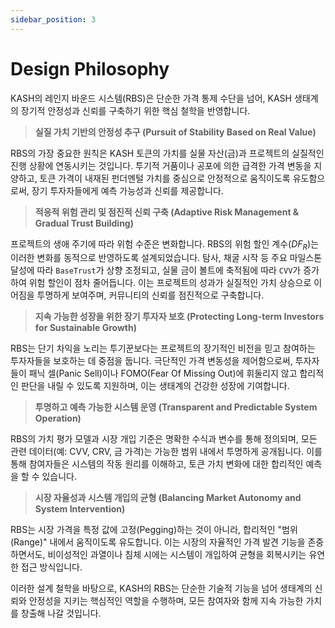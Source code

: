 ```yaml
---
sidebar_position: 3
---
```


# Design Philosophy

KASH의 레인지 바운드 시스템(RBS)은 단순한 가격 통제 수단을 넘어, KASH 생태계의 장기적 안정성과 신뢰를 구축하기 위한 핵심 철학을 반영합니다.

> **실질 가치 기반의 안정성 추구 (Pursuit of Stability Based on Real Value)**

RBS의 가장 중요한 원칙은 KASH 토큰의 가치를 실물 자산(금)과 프로젝트의 실질적인 진행 상황에 연동시키는 것입니다. 투기적 거품이나 공포에 의한 급격한 가격 변동을 지양하고, 토큰 가격이 내재된 펀더멘털 가치를 중심으로 안정적으로 움직이도록 유도함으로써, 장기 투자자들에게 예측 가능성과 신뢰를 제공합니다.

> **적응적 위험 관리 및 점진적 신뢰 구축 (Adaptive Risk Management & Gradual Trust Building)**

프로젝트의 생애 주기에 따라 위험 수준은 변화합니다. RBS의 위험 할인 계수($DF_R$)는 이러한 변화를 동적으로 반영하도록 설계되었습니다. 탐사, 채굴 시작 등 주요 마일스톤 달성에 따라 `BaseTrust`가 상향 조정되고, 실물 금이 볼트에 축적됨에 따라 `CVV`가 증가하여 위험 할인이 점차 줄어듭니다. 이는 프로젝트의 성과가 실질적인 가치 상승으로 이어짐을 투명하게 보여주며, 커뮤니티의 신뢰를 점진적으로 구축합니다.

> **지속 가능한 성장을 위한 장기 투자자 보호 (Protecting Long-term Investors for Sustainable Growth)**

RBS는 단기 차익을 노리는 투기꾼보다는 프로젝트의 장기적인 비전을 믿고 참여하는 투자자들을 보호하는 데 중점을 둡니다. 극단적인 가격 변동성을 제어함으로써, 투자자들이 패닉 셀(Panic Sell)이나 FOMO(Fear Of Missing Out)에 휘둘리지 않고 합리적인 판단을 내릴 수 있도록 지원하며, 이는 생태계의 건강한 성장에 기여합니다.

> **투명하고 예측 가능한 시스템 운영 (Transparent and Predictable System Operation)**

RBS의 가치 평가 모델과 시장 개입 기준은 명확한 수식과 변수를 통해 정의되며, 모든 관련 데이터(예: CVV, CRV, 금 가격)는 가능한 범위 내에서 투명하게 공개됩니다. 이를 통해 참여자들은 시스템의 작동 원리를 이해하고, 토큰 가치 변화에 대한 합리적인 예측을 할 수 있습니다.

> **시장 자율성과 시스템 개입의 균형 (Balancing Market Autonomy and System Intervention)**

RBS는 시장 가격을 특정 값에 고정(Pegging)하는 것이 아니라, 합리적인 "범위(Range)" 내에서 움직이도록 유도합니다. 이는 시장의 자율적인 가격 발견 기능을 존중하면서도, 비이성적인 과열이나 침체 시에는 시스템이 개입하여 균형을 회복시키는 유연한 접근 방식입니다.

이러한 설계 철학을 바탕으로, KASH의 RBS는 단순한 기술적 기능을 넘어 생태계의 신뢰와 안정성을 지키는 핵심적인 역할을 수행하며, 모든 참여자와 함께 지속 가능한 가치를 창출해 나갈 것입니다.
